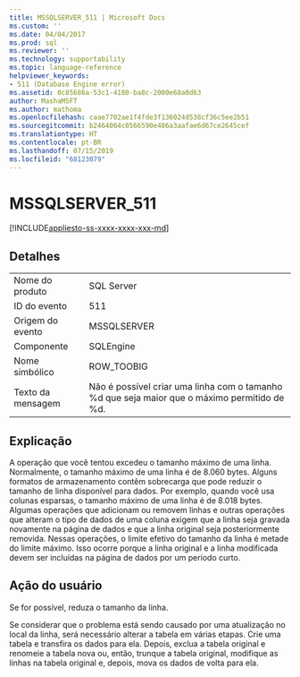 ```yaml
---
title: MSSQLSERVER_511 | Microsoft Docs
ms.custom: ''
ms.date: 04/04/2017
ms.prod: sql
ms.reviewer: ''
ms.technology: supportability
ms.topic: language-reference
helpviewer_keywords:
- 511 (Database Engine error)
ms.assetid: 0c85686a-53c1-4180-ba8c-2000e68a0d63
author: MashaMSFT
ms.author: mathoma
ms.openlocfilehash: caae7702ae1f4fde3f136024d538cf36c5ee2b51
ms.sourcegitcommit: b2464064c0566590e486a3aafae6d67ce2645cef
ms.translationtype: HT
ms.contentlocale: pt-BR
ms.lasthandoff: 07/15/2019
ms.locfileid: "68123079"
---
```

# <a name="mssqlserver511"></a>MSSQLSERVER_511
[!INCLUDE[appliesto-ss-xxxx-xxxx-xxx-md](../../includes/appliesto-ss-xxxx-xxxx-xxx-md.md)]
  
## <a name="details"></a>Detalhes  
  
|||  
|-|-|  
|Nome do produto|SQL Server|  
|ID do evento|511|  
|Origem do evento|MSSQLSERVER|  
|Componente|SQLEngine|  
|Nome simbólico|ROW_TOOBIG|  
|Texto da mensagem|Não é possível criar uma linha com o tamanho %d que seja maior que o máximo permitido de %d.|  
  
## <a name="explanation"></a>Explicação  
A operação que você tentou excedeu o tamanho máximo de uma linha. Normalmente, o tamanho máximo de uma linha é de 8.060 bytes. Alguns formatos de armazenamento contêm sobrecarga que pode reduzir o tamanho de linha disponível para dados. Por exemplo, quando você usa colunas esparsas, o tamanho máximo de uma linha é de 8.018 bytes. Algumas operações que adicionam ou removem linhas e outras operações que alteram o tipo de dados de uma coluna exigem que a linha seja gravada novamente na página de dados e que a linha original seja posteriormente removida. Nessas operações, o limite efetivo do tamanho da linha é metade do limite máximo. Isso ocorre porque a linha original e a linha modificada devem ser incluídas na página de dados por um período curto.  
  
## <a name="user-action"></a>Ação do usuário  
Se for possível, reduza o tamanho da linha.  
  
Se considerar que o problema está sendo causado por uma atualização no local da linha, será necessário alterar a tabela em várias etapas. Crie uma tabela e transfira os dados para ela. Depois, exclua a tabela original e renomeie a tabela nova ou, então, trunque a tabela original, modifique as linhas na tabela original e, depois, mova os dados de volta para ela.  
  
